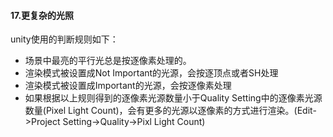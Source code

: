 #### 17.更复杂的光照 
unity使用的判断规则如下：   

* 场景中最亮的平行光总是按逐像素处理的。
* 渲染模式被设置成Not Important的光源，会按逐顶点或者SH处理  
* 渲染模式被设置成Important的光源，会按逐像素处理
* 如果根据以上规则得到的逐像素光源数量小于Quality Setting中的逐像素光源数量(Pixel Light Count)，会有更多的光源以逐像素的方式进行渲染。(Edit->Project Setting->Quality->Pixl Light Count)  





